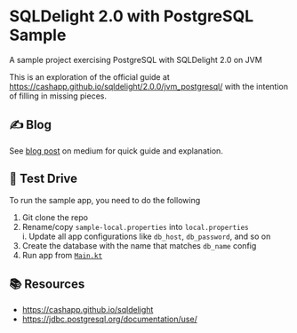# SQLDelight 2.0 with PostgreSQL Sample
A sample project exercising PostgreSQL with SQLDelight 2.0 on JVM


This is an exploration of the official guide at https://cashapp.github.io/sqldelight/2.0.0/jvm_postgresql/ with the intention of filling in missing pieces. 

## ✍️ Blog
See [blog post](https://medium.com/@hossainkhan/using-sqldelight-2-0-with-postgresql-for-jvm-10e749093a82) on medium for quick guide and explanation. 

## 🚗 Test Drive
To run the sample app, you need to do the following
1. Git clone the repo
1. Rename/copy `sample-local.properties` into `local.properties`  
  i. Update all app configurations like `db_host`, `db_password`, and so on
1. Create the database with the name that matches `db_name` config
1. Run app from [`Main.kt`](https://github.com/hossain-khan/SQLDelight-PostgreSQL-JVM-sample/blob/main/src/main/kotlin/dev/hossain/postgresqldelight/Main.kt)  

## 📚 Resources
* https://cashapp.github.io/sqldelight
* https://jdbc.postgresql.org/documentation/use/
